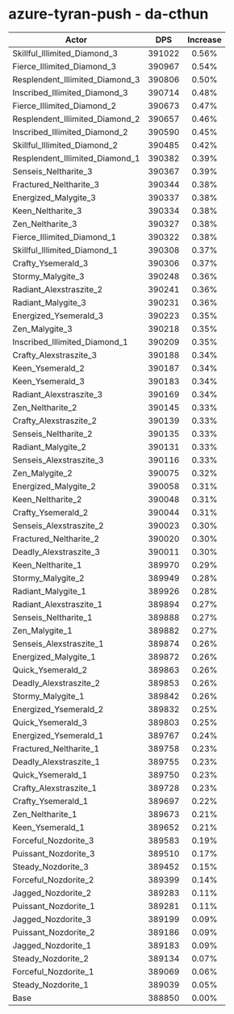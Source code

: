 # azure-tyran-push - da-cthun
| Actor | DPS | Increase |
|---|:---:|:---:|
|Skillful_Illimited_Diamond_3|391022|0.56%|
|Fierce_Illimited_Diamond_3|390967|0.54%|
|Resplendent_Illimited_Diamond_3|390806|0.50%|
|Inscribed_Illimited_Diamond_3|390714|0.48%|
|Fierce_Illimited_Diamond_2|390673|0.47%|
|Resplendent_Illimited_Diamond_2|390657|0.46%|
|Inscribed_Illimited_Diamond_2|390590|0.45%|
|Skillful_Illimited_Diamond_2|390485|0.42%|
|Resplendent_Illimited_Diamond_1|390382|0.39%|
|Senseis_Neltharite_3|390367|0.39%|
|Fractured_Neltharite_3|390344|0.38%|
|Energized_Malygite_3|390337|0.38%|
|Keen_Neltharite_3|390334|0.38%|
|Zen_Neltharite_3|390327|0.38%|
|Fierce_Illimited_Diamond_1|390322|0.38%|
|Skillful_Illimited_Diamond_1|390308|0.37%|
|Crafty_Ysemerald_3|390306|0.37%|
|Stormy_Malygite_3|390248|0.36%|
|Radiant_Alexstraszite_2|390241|0.36%|
|Radiant_Malygite_3|390231|0.36%|
|Energized_Ysemerald_3|390223|0.35%|
|Zen_Malygite_3|390218|0.35%|
|Inscribed_Illimited_Diamond_1|390209|0.35%|
|Crafty_Alexstraszite_3|390188|0.34%|
|Keen_Ysemerald_2|390187|0.34%|
|Keen_Ysemerald_3|390183|0.34%|
|Radiant_Alexstraszite_3|390169|0.34%|
|Zen_Neltharite_2|390145|0.33%|
|Crafty_Alexstraszite_2|390139|0.33%|
|Senseis_Neltharite_2|390135|0.33%|
|Radiant_Malygite_2|390131|0.33%|
|Senseis_Alexstraszite_3|390116|0.33%|
|Zen_Malygite_2|390075|0.32%|
|Energized_Malygite_2|390058|0.31%|
|Keen_Neltharite_2|390048|0.31%|
|Crafty_Ysemerald_2|390044|0.31%|
|Senseis_Alexstraszite_2|390023|0.30%|
|Fractured_Neltharite_2|390020|0.30%|
|Deadly_Alexstraszite_3|390011|0.30%|
|Keen_Neltharite_1|389970|0.29%|
|Stormy_Malygite_2|389949|0.28%|
|Radiant_Malygite_1|389926|0.28%|
|Radiant_Alexstraszite_1|389894|0.27%|
|Senseis_Neltharite_1|389888|0.27%|
|Zen_Malygite_1|389882|0.27%|
|Senseis_Alexstraszite_1|389874|0.26%|
|Energized_Malygite_1|389872|0.26%|
|Quick_Ysemerald_2|389863|0.26%|
|Deadly_Alexstraszite_2|389853|0.26%|
|Stormy_Malygite_1|389842|0.26%|
|Energized_Ysemerald_2|389832|0.25%|
|Quick_Ysemerald_3|389803|0.25%|
|Energized_Ysemerald_1|389767|0.24%|
|Fractured_Neltharite_1|389758|0.23%|
|Deadly_Alexstraszite_1|389755|0.23%|
|Quick_Ysemerald_1|389750|0.23%|
|Crafty_Alexstraszite_1|389728|0.23%|
|Crafty_Ysemerald_1|389697|0.22%|
|Zen_Neltharite_1|389673|0.21%|
|Keen_Ysemerald_1|389652|0.21%|
|Forceful_Nozdorite_3|389583|0.19%|
|Puissant_Nozdorite_3|389510|0.17%|
|Steady_Nozdorite_3|389452|0.15%|
|Forceful_Nozdorite_2|389399|0.14%|
|Jagged_Nozdorite_2|389283|0.11%|
|Puissant_Nozdorite_1|389281|0.11%|
|Jagged_Nozdorite_3|389199|0.09%|
|Puissant_Nozdorite_2|389186|0.09%|
|Jagged_Nozdorite_1|389183|0.09%|
|Steady_Nozdorite_2|389134|0.07%|
|Forceful_Nozdorite_1|389069|0.06%|
|Steady_Nozdorite_1|389039|0.05%|
|Base|388850|0.00%|
